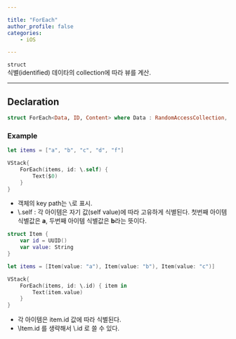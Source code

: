 ```yaml
--- 

title: "ForEach"
author_profile: false
categories:
    - iOS

---
```


`struct`  
식별(identified) 데이타의 collection에 따라 뷰를 계산.

---

## Declaration

``` swift
struct ForEach<Data, ID, Content> where Data : RandomAccessCollection, ID : Hashable
```

### Example

``` swift
let items = ["a", "b", "c", "d", "f"]

VStack{
    ForEach(items, id: \.self) {
        Text($0)
    }
}
```

* 객체의 key path는 `\`로 표시.
* \\.self : 각 아이템은 자기 값(self value)에 따라 고유하게 식별된다.  첫번째 아이템 식별값은 <b>a</b>, 두번째 아이템 식별값은 <b>b</b>라는 뜻이다.

``` swift
struct Item {
    var id = UUID()
    var value: String
}

let items = [Item(value: "a"), Item(value: "b"), Item(value: "c")]

VStack{
    ForEach(items, id: \.id) { item in 
        Text(item.value)
    }
}
```
* 각 아이템은 item.id 값에 따라 식별된다.
* \\Item.id 를 생략해서 \\.id 로 쓸 수 있다.  
